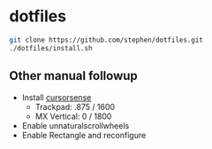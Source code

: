 # dotfiles

```bash
git clone https://github.com/stephen/dotfiles.git
./dotfiles/install.sh
```

## Other manual followup
- Install [cursorsense](https://plentycom.jp/en/cursorsense/download.php)
  - Trackpad: .875 / 1600
  - MX Vertical: 0 / 1800
- Enable unnaturalscrollwheels
- Enable Rectangle and reconfigure
